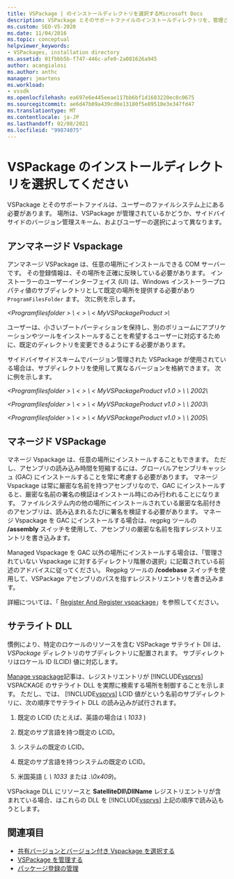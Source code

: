 ```yaml
---
title: VSPackage | のインストールディレクトリを選択するMicrosoft Docs
description: VSPackage とそのサポートファイルのインストールディレクトリを、管理されているかどうかなどの要因を使用して選択する方法について説明します。
ms.custom: SEO-VS-2020
ms.date: 11/04/2016
ms.topic: conceptual
helpviewer_keywords:
- VSPackages, installation directory
ms.assetid: 01fbbb5b-f747-446c-afe0-2a081626a945
author: acangialosi
ms.author: anthc
manager: jmartens
ms.workload:
- vssdk
ms.openlocfilehash: ea697e6e445eeae117bb6bf1d1603220ec0c0675
ms.sourcegitcommit: ae6d47b09a439cd0e13180f5e89510e3e347fd47
ms.translationtype: MT
ms.contentlocale: ja-JP
ms.lasthandoff: 02/08/2021
ms.locfileid: "99874075"
---
```

# <a name="choose-the-installation-directory-for-a-vspackage"></a>VSPackage のインストールディレクトリを選択してください
VSPackage とそのサポートファイルは、ユーザーのファイルシステム上にある必要があります。 場所は、VSPackage が管理されているかどうか、サイドバイサイドのバージョン管理スキーム、およびユーザーの選択によって異なります。

## <a name="unmanaged-vspackages"></a>アンマネージド Vspackage
 アンマネージ VSPackage は、任意の場所にインストールできる COM サーバーです。 その登録情報は、その場所を正確に反映している必要があります。 インストーラーのユーザーインターフェイス (UI) は、Windows インストーラープロパティ値のサブディレクトリとして既定の場所を提供する必要があり `ProgramFilesFolder` ます。 次に例を示します。

*&lt;Programfilesfolder &gt; \\ &lt; &gt; \\ &lt; MyVSPackageProduct &gt;\\*

 ユーザーは、小さいブートパーティションを保持し、別のボリュームにアプリケーションやツールをインストールすることを希望するユーザーに対応するために、既定のディレクトリを変更できるようにする必要があります。

 サイドバイサイドスキームでバージョン管理された VSPackage が使用されている場合は、サブディレクトリを使用して異なるバージョンを格納できます。 次に例を示します。

 *&lt;Programfilesfolder &gt; \\ &lt; &gt; \\ &lt; MyVSPackageProduct v1.0 &gt; \\ \\ 2002\\*

 *&lt;Programfilesfolder &gt; \\ &lt; &gt; \\ &lt; MyVSPackageProduct v1.0 &gt; \\ \\ 2003\\*

 *&lt;Programfilesfolder &gt; \\ &lt; &gt; \\ &lt; MyVSPackageProduct v1.0 &gt; \\ \\ 2005\\*

## <a name="managed-vspackages"></a>マネージド VSPackage
 マネージ Vspackage は、任意の場所にインストールすることもできます。 ただし、アセンブリの読み込み時間を短縮するには、グローバルアセンブリキャッシュ (GAC) にインストールすることを常に考慮する必要があります。 マネージ Vspackage は常に厳密な名前を持つアセンブリなので、GAC にインストールすると、厳密な名前の署名の検証はインストール時にのみ行われることになります。 ファイルシステム内の他の場所にインストールされている厳密な名前付きのアセンブリは、読み込まれるたびに署名を検証する必要があります。 マネージ Vspackage を GAC にインストールする場合は、regpkg ツールの **/assembly** スイッチを使用して、アセンブリの厳密な名前を指すレジストリエントリを書き込みます。

 Managed Vspackage を GAC 以外の場所にインストールする場合は、「管理されていない Vspackage に対するディレクトリ階層の選択」に記載されている前述のアドバイスに従ってください。 Regpkg ツールの **/codebase** スイッチを使用して、VSPackage アセンブリのパスを指すレジストリエントリを書き込みます。

 詳細については、「 [Register And Register vspackage](../../extensibility/registering-and-unregistering-vspackages.md)」を参照してください。

## <a name="satellite-dlls"></a>サテライト DLL
 慣例により、特定のロケールのリソースを含む VSPackage サテライト Dll は、 *VSPackage* ディレクトリのサブディレクトリに配置されます。 サブディレクトリはロケール ID (LCID) 値に対応します。

 [Manage vspackage](../../extensibility/managing-vspackages.md)記事は、レジストリエントリが [!INCLUDE[vsprvs](../../code-quality/includes/vsprvs_md.md)] VSPACKAGE のサテライト DLL を実際に検索する場所を制御することを示します。 ただし、では、 [!INCLUDE[vsprvs](../../code-quality/includes/vsprvs_md.md)] LCID 値がという名前のサブディレクトリに、次の順序でサテライト DLL の読み込みが試行されます。

1. 既定の LCID (たとえば、英語の場合は *\ 1033* )

2. 既定のサブ言語を持つ既定の LCID。

3. システムの既定の LCID。

4. 既定のサブ言語を持つシステムの既定の LCID。

5. 米国英語 (*. \ 1033* または *.\0x409*)。

VSPackage DLL にリソースと **SatelliteDll\DllName** レジストリエントリが含まれている場合、はこれらの DLL を [!INCLUDE[vsprvs](../../code-quality/includes/vsprvs_md.md)] 上記の順序で読み込もうとします。

## <a name="see-also"></a>関連項目
- [共有バージョンとバージョン付き Vspackage を選択する](../../extensibility/choosing-between-shared-and-versioned-vspackages.md)
- [VSPackage を管理する](../../extensibility/managing-vspackages.md)
- [パッケージ登録の管理](/previous-versions/bb166783(v=vs.100))